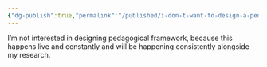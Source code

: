 ```yaml
---
{"dg-publish":true,"permalink":"/published/i-don-t-want-to-design-a-pedagogical-framework/","noteIcon":""}
---
```

I’m not interested in designing pedagogical framework, because this happens live and constantly and will be happening consistently alongside my research.

